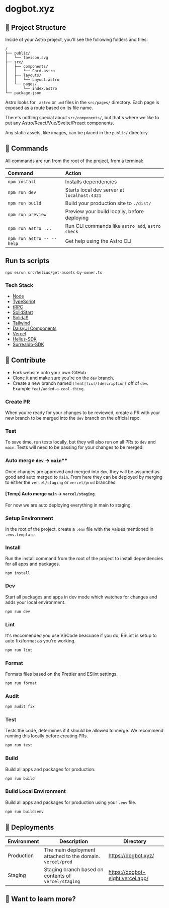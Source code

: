 # dogbot.xyz

## 🚀 Project Structure

Inside of your Astro project, you'll see the following folders and files:

```text
/
├── public/
│   └── favicon.svg
├── src/
│   ├── components/
│   │   └── Card.astro
│   ├── layouts/
│   │   └── Layout.astro
│   └── pages/
│       └── index.astro
└── package.json
```

Astro looks for `.astro` or `.md` files in the `src/pages/` directory. Each page is exposed as a route based on its file name.

There's nothing special about `src/components/`, but that's where we like to put any Astro/React/Vue/Svelte/Preact components.

Any static assets, like images, can be placed in the `public/` directory.

## 🧞 Commands

All commands are run from the root of the project, from a terminal:

| Command                   | Action                                           |
| :------------------------ | :----------------------------------------------- |
| `npm install`             | Installs dependencies                            |
| `npm run dev`             | Starts local dev server at `localhost:4321`      |
| `npm run build`           | Build your production site to `./dist/`          |
| `npm run preview`         | Preview your build locally, before deploying     |
| `npm run astro ...`       | Run CLI commands like `astro add`, `astro check` |
| `npm run astro -- --help` | Get help using the Astro CLI                     |

## Run ts scripts

```shell
npx esrun src/helius/get-assets-by-owner.ts
```

### Tech Stack

- [Node](https://nodejs.org/en/)
- [TypeScript](https://www.typescriptlang.org/)
- [tRPC](https://trpc.io/)
- [SolidStart](https://start.solidjs.com/)
- [SolidJS](https://www.solidjs.com/)
- [Tailwind](https://tailwindcss.com/)
- [DaisyUI Components](https://daisyui.com/)
- [Vercel](https://vercel.com/)
- [Helius-SDK](https://github.com/helius-labs/helius-sdk)
- [Surrealdb-SDK](https://docs.surrealdb.com/docs/integration/sdks/javascript)

## 🤝 Contribute

- Fork website onto your own GitHub
- Clone it and make sure you're on the `dev` branch.
- Create a new branch named `[feat|fix]/[description]` off of `dev`. Example `feat/added-a-cool-thing`.

### Create PR

When you're ready for your changes to be reviewed, create a PR with your new branch to be merged into the `dev` branch on the official repo.

### Test

To save time, run tests locally, but they will also run on all PRs to `dev` and `main`. Tests will need to be passing for your changes to be merged.

### Auto merge `dev` -> `main`\*\*

Once changes are approved and merged into `dev`, they will be assumed as good and auto merged to `main`. From here they can be deployed by merging to either the `vercel/staging` or `vercel/prod` branches.

#### [Temp] Auto merge `main` -> `vercel/staging`

For now we are auto deploying everything in main to staging.

### Setup Environment

In the root of the project, create a `.env` file with the values mentioned in `.env.template`.

### Install

Run the install command from the root of the project to install dependencies for all apps and packages.

```
npm install

```

### Dev

Start all packages and apps in dev mode which watches for changes and adds your local environment.

```sh
npm run dev
```

### Lint

It's reccomended you use VSCode beacuase if you do, ESLint is setup to auto fix/format as you're working.

```sh
npm run lint
```

### Format

Formats files based on the Prettier and ESlint settings.

```sh
npm run format
```

### Audit

```sh
npm audit fix
```

### Test

Tests the code, determines if it should be allowed to merge. We recommend running this locally before creating PRs.

```sh
npm run test
```

### Build

Build all apps and packages for production.

```sh
npm run build
```

### Build Local Environment

Build all apps and packages for production using your `.env` file.

```sh
npm run build:env
```

## 🚀 Deployments

| Environment | Description                                               | Directory                        |
| ----------- | --------------------------------------------------------- | -------------------------------- |
| Production  | The main deployment attached to the domain. `vercel/prod` | https://dogbot.xyz/              |
| Staging     | Staging branch based on contents of `vercel/staging`      | https://dogbot-eight.vercel.app/ |

## 👀 Want to learn more?

